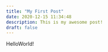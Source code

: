 ```yaml
---
title: "My First Post"
date: 2020-12-15 11:34:48
description: This is my awesome post!
draft: false
---
```




HelloWorld!

